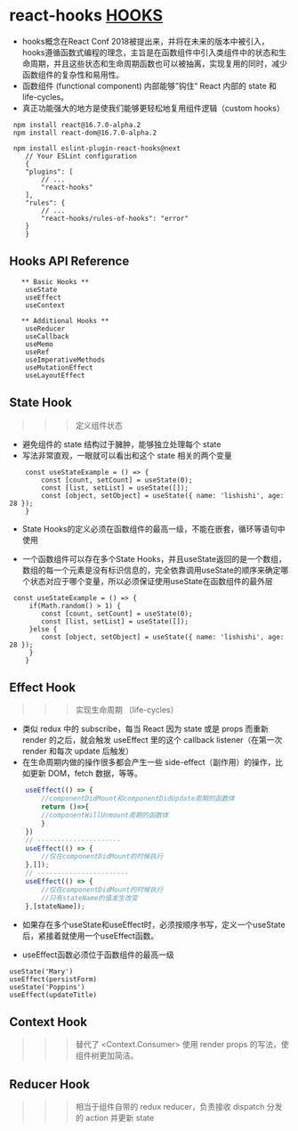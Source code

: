 # react-hooks  [HOOKS](https://reactjs.org/docs/hooks-intro.html)

- hooks概念在React Conf 2018被提出来，并将在未来的版本中被引入，hooks遵循函数式编程的理念，主旨是在函数组件中引入类组件中的状态和生命周期，并且这些状态和生命周期函数也可以被抽离，实现复用的同时，减少函数组件的复杂性和易用性。
-  函数组件 (functional component) 内部能够”钩住“ React 内部的 state 和 life-cycles。
- 真正功能强大的地方是使我们能够更轻松地复用组件逻辑（custom hooks）

```
 npm install react@16.7.0-alpha.2
 npm install react-dom@16.7.0-alpha.2

 npm install eslint-plugin-react-hooks@next
    // Your ESLint configuration
    {
    "plugins": [
        // ...
        "react-hooks"
    ],
    "rules": {
        // ...
        "react-hooks/rules-of-hooks": "error"
    }
    }
``` 
## Hooks API Reference
```
   ** Basic Hooks **
    useState
    useEffect
    useContext

   ** Additional Hooks **
    useReducer
    useCallback
    useMemo
    useRef
    useImperativeMethods
    useMutationEffect
    useLayoutEffect
```
## State Hook
>>>定义组件状态
- 避免组件的 state 结构过于臃肿，能够独立处理每个 state
- 写法非常直观，一眼就可以看出和这个 state 相关的两个变量

```
    const useStateExample = () => {
        const [count, setCount] = useState(0);
        const [list, setList] = useState([]);
        const [object, setObject] = useState({ name: 'lishishi', age: 28 });
    }

```
- State Hooks的定义必须在函数组件的最高一级，不能在嵌套，循环等语句中使用

- 一个函数组件可以存在多个State Hooks，并且useState返回的是一个数组，数组的每一个元素是没有标识信息的，完全依靠调用useState的顺序来确定哪个状态对应于哪个变量，所以必须保证使用useState在函数组件的最外层

```
 const useStateExample = () => {
     if(Math.random() > 1) {
        const [count, setCount] = useState(0);
        const [list, setList] = useState([]);
     }else {
        const [object, setObject] = useState({ name: 'lishishi', age: 28 });
     }
    }
```

## Effect Hook 
>>>实现生命周期 （life-cycles）
- 类似 redux 中的 subscribe，每当 React 因为 state 或是 props 而重新 render 的之后，就会触发 useEffect 里的这个 callback listener（在第一次 render 和每次 update 后触发）
- 在生命周期内做的操作很多都会产生一些 side-effect（副作用）的操作，比如更新 DOM，fetch 数据，等等。

```javascript
    useEffect(() => {
        //componentDidMount和componentDidUpdate周期的函数体
        return ()=>{ 
        //componentWillUnmount周期的函数体
        }
    })
    // ---------------------
    useEffect(() => {
        //仅在componentDidMount的时候执行
    },[]);
    // -----------------------
    useEffect(() => {
        //仅在componentDidMount的时候执行
        //只有stateName的值发生改变
    },[stateName]);

```

- 如果存在多个useState和useEffect时，必须按顺序书写，定义一个useState后，紧接着就使用一个useEffect函数。

- useEffect函数必须位于函数组件的最高一级

```
useState('Mary')           
useEffect(persistForm)    
useState('Poppins')       
useEffect(updateTitle)

```
## Context Hook 
>>> 替代了 <Context.Consumer> 使用 render props 的写法，使组件树更加简洁。

## Reducer Hook
>>> 相当于组件自带的 redux reducer，负责接收 dispatch 分发的 action 并更新 state

